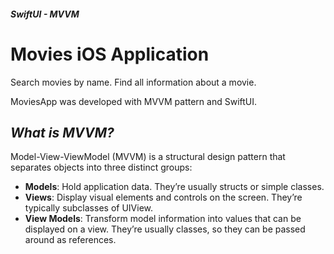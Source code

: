 ##### SwiftUI - MVVM

# Movies iOS Application
Search movies by name. Find all information about a movie.

MoviesApp was developed with MVVM pattern and SwiftUI.

## _What is MVVM?_
Model-View-ViewModel (MVVM) is a structural design pattern that separates objects into three distinct groups:
* **Models**: Hold application data. They’re usually structs or simple classes.
* **Views**: Display visual elements and controls on the screen. They’re typically subclasses of UIView.
* **View Models**: Transform model information into values that can be displayed on a view. They’re usually classes, so they can be passed around as references.
